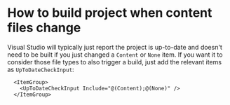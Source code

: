 # How to build project when content files change

Visual Studio will typically just report the project is up-to-date and doesn't need to be built if you just changed a `Content` or `None` item. If you want it to consider those file types to also trigger a build, just add the relevant items as `UpToDateCheckInput`:

```text
  <ItemGroup>
    <UpToDateCheckInput Include="@(Content);@(None)" />
  </ItemGroup>
```

